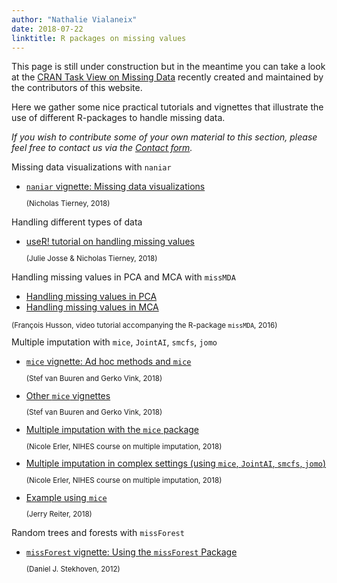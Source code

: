 ```yaml
---
author: "Nathalie Vialaneix"
date: 2018-07-22
linktitle: R packages on missing values
---
```


This page is still under construction but in the meantime you can take a look at the <a href="https://CRAN.R-project.org/view=MissingData" target="_blank">CRAN Task View on Missing Data</a> recently created and maintained by the contributors of this website.

Here we gather some nice practical tutorials and vignettes that illustrate the use of different R-packages to handle missing data.

_If you wish to contribute some of your own material to this section, please feel free to contact us via the <a href="/contact/">Contact form</a>._


<div class="container">
  <div id="accordion">
    <div class="card">
      <div class="card-header">
        <a class="card-block clearfix" data-toggle="collapse" data-target="#visualize">
          <div class="col-12">Missing data visualizations with <code>naniar</code></div>
        </a>
      </div>
      <div id="visualize" class="collapse show" data-parent="#accordion">  
        <div class="card-body">
          <ul>
          	<li><a href="https://cran.r-project.org/web/packages/naniar/vignettes/naniar-visualisation.html" target="_blank"><code>naniar</code> vignette: Missing data visualizations</a>
        	<small>
          	<p>(Nicholas Tierney, 2018)</p>
      		</small></li>
      	  </ul>
        </div>
      </div>
    </div>
    <div class="card">
      <div class="card-header">
        <a class="collapsed card-block clearfix" data-toggle="collapse" data-target="#data_types">
          <div class="col-12">Handling different types of data</div>
        </a>
      </div>
      <div id="data_types" class="collapse" data-parent="#accordion">  
        <div class="card-body">
          <ul>
          	<li><a href="/tutorials/Josse_Tierney_bookdown_user2018tutorial_2018.html" target="_blank">useR! tutorial on handling missing values</a>
          		<small><p>(Julie Josse & Nicholas Tierney, 2018)</p></small></li>
          </ul>
        </div>
      </div>
    </div>
    <div class="card">
      <div class="card-header">
        <a class="collapsed card-block clearfix" data-toggle="collapse" data-target="#husson">
          <div class="col-12">Handling missing values in PCA and MCA with <code>missMDA</code></div>
        </a>
      </div>
      <div id="husson" class="collapse" data-parent="#accordion">  
        <div class="card-body">
          <ul>
            <li><a href="https://www.youtube.com/watch?v=OOM8_FH6_8o&t=8s" target="_blank">Handling missing values in PCA</a></li>
            <li><a href="https://www.youtube.com/watch?v=uyIH1CtrfsU" target="_blank">Handling missing values in MCA</a></li>
          </ul>
        <small>
          <p>(François Husson, video tutorial accompanying the R-package <code>missMDA</code>, 2016)</p>
        </small>
        </div>
      </div>
    </div>
    <div class="card">
      <div class="card-header">
        <a class="collapsed card-block clearfix" data-toggle="collapse" data-target="#mi">
          <div class="col-12">Multiple imputation with <code>mice</code>, <code>JointAI</code>, <code>smcfs</code>, <code>jomo</code></div>
        </a>
      </div>
      <div id="mi" class="collapse" data-parent="#accordion">  
        <div class="card-body">
          <ul>
            <li><a href="https://www.gerkovink.com/miceVignettes/Ad_hoc_and_mice/Ad_hoc_methods.html" target="_blank"><code>mice</code> vignette: Ad hoc methods and <code>mice</code></a>
            	<small><p>(Stef van Buuren and Gerko Vink, 2018)</p></small></li>
            <li><a href="https://www.gerkovink.com/miceVignettes/" target="_blank">Other <code>mice</code> vignettes</a>
              <small><p>(Stef van Buuren and Gerko Vink, 2018)</p></small></li>
            <li><a href="/tutorials/Erler_course_MultipleImputation_2018/Erler_Practical_MICE_2018.html" target="_blank">Multiple imputation with the <code>mice</code> package</a>
              <small><p>(Nicole Erler, NIHES course on multiple imputation, 2018)</p></small></li>
            <li><a href="/tutorials/Erler_course_MultipleImputation_2018/Erler_Practical_MIadvanced_2018.html" target="_blank">Multiple imputation in complex settings (using <code>mice</code>, <code>JointAI</code>, <code>smcfs</code>, <code>jomo</code>)</a>
              <small><p>(Nicole Erler, NIHES course on multiple imputation, 2018)</p></small></li>
            <li><a href="/tutorials/Reiter_course_MultipleImputationOverview_2018/Reiter_script_MultipleImputationMICE_2018.html" target="_blank">Example using <code>mice</code></a>
            	<small><p>(Jerry Reiter, 2018)</p></small></li>
          </ul>
        </div>
      </div>
    </div>
    <div class="card">
      <div class="card-header">
        <a class="collapsed card-block clearfix" data-toggle="collapse" data-target="#missforest">
          <div class="col-12">Random trees and forests with <code>missForest</code></div>
        </a>
      </div>
      <div id="missforest" class="collapse" data-parent="#accordion">  
        <div class="card-body">
          <ul>
            <li><a href="/tutorials/Stekhoven_vignette_missForest_2012.pdf" target="_blank"><code>missForest</code> vignette: Using the <code>missForest</code> Package</a>
              <small><p>(Daniel J. Stekhoven, 2012)</p></small></li>
          </ul>
        </div>
      </div>
    </div>
  </div>
</div>
